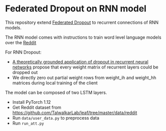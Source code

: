 # Federated Dropout on RNN model

This repository extend [Federated Dropout](https://arxiv.org/abs/1812.07210) to recurrent connections of RNN models.

The RNN model comes with instructions to train word level language models over the [Reddit](https://github.com/TalwalkarLab/leaf/tree/master/data/reddit)

For RNN Dropout:
+  [A theoretically grounded application of dropout in recurrent neural networks](https://arxiv.org/abs/1512.05287) propose that every weight matrix of recurrent layers could be dropped out
+  We directly zero out partial weight rows from weight_ih and weight_hh matrices during local training of the client

The model can be composed of two LSTM layers.

+ Install PyTorch 1.12
+ Get Reddit dataset from https://github.com/TalwalkarLab/leaf/tree/master/data/reddit
+ Run `data/user_data.py` to preprocess data
+ Run `run_att.py`
